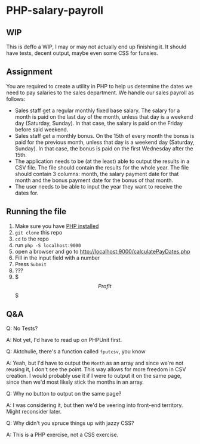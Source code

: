 # PHP-salary-payroll

## WIP

This is deffo a WIP, I may or may not actually end up finishing it.
It should have tests, decent output, maybe even some CSS for funsies.

## Assignment
You are required to create a utility in PHP to help us determine the dates we need to pay salaries to the sales department. 
We handle our sales payroll as follows:
- Sales staff get a regular monthly fixed base salary. The salary for a month is paid on the last day of the month, unless that day is a weekend day (Saturday, Sunday). In that case, the  salary is paid on the Friday before said weekend. 
- Sales staff get a monthly bonus. On the 15th of every month the bonus is paid for the previous month, unless that day is a weekend day (Saturday, Sunday). In that case, the bonus is paid on the first Wednesday after the 15th. 
- The application needs to be (at the least) able to output the results in a CSV file. The file should contain the results for the whole year. The file should contain 3 columns: month, the  salary payment date for that month and the bonus payment date for the bonus of that month.
- The user needs to be able to input the year they want to receive the dates for.

## Running the file

1. Make sure you have [PHP installed](https://www.php.net/manual/en/install.php)
2. `git clone` this repo
3. `cd` to the repo
4. run `php -S localhost:9000`
5. open a browser and go to [http://localhost:9000/calculatePayDates.php](http://localhost:9000/calculatePayDates.php)
6. Fill in the input field with a number
7. Press `Submit`
8. ???
9. $$$ Profit $$$

## Q&A

Q: No Tests?

A: Not yet, I'd have to read up on PHPUnit first.

Q: Aktchulie, there's a function called `fputcsv`, you know

A: Yeah, but I'd have to output the `Month` as an array and since we're not reusing it, I don't see the point. This way allows for more freedom in CSV creation. I would probably use it if I were to output it on the same page, since then we'd most likely stick the months in an array.

Q: Why no button to output on the same page?

A: I was considering it, but then we'd be veering into front-end territory. Might reconsider later.

Q: Why didn't you spruce things up with jazzy CSS?

A: This is a PHP exercise, not a CSS exercise.
